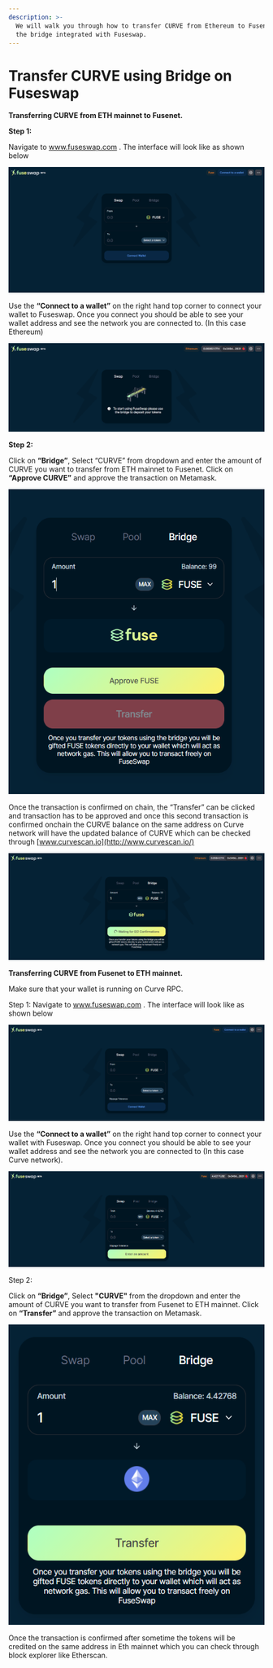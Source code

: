 ```yaml
---
description: >-
  We will walk you through how to transfer CURVE from Ethereum to Fusenet using
  the bridge integrated with Fuseswap.
---
```


# Transfer CURVE using Bridge on Fuseswap

**Transferring CURVE from ETH mainnet to Fusenet.**

**Step 1:**

Navigate to www.fuseswap.com . The interface will look like as shown below

![](../../.gitbook/assets/0%20%286%29.png)

Use the **“Connect to a wallet”** on the right hand top corner to connect your wallet to Fuseswap. Once you connect you should be able to see your wallet address and see the network you are connected to. \(In this case Ethereum\)

![](../../.gitbook/assets/1%20%289%29.png)

**Step 2:**

Click on **“Bridge”**, Select “CURVE” from dropdown and enter the amount of CURVE you want to transfer from ETH mainnet to Fusenet. Click on **“Approve CURVE”** and approve the transaction on Metamask.

![](../../.gitbook/assets/2%20%289%29.png)

Once the transaction is confirmed on chain, the “Transfer” can be clicked and transaction has to be approved and once this second transaction is confirmed onchain the CURVE balance on the same address on Curve network will have the updated balance of CURVE which can be checked through [www.curvescan.io](http://www.curvescan.io/)

![](../../.gitbook/assets/3%20%288%29.png)

**Transferring CURVE from Fusenet to ETH mainnet.**

Make sure that your wallet is running on Curve RPC.

Step 1: Navigate to www.fuseswap.com . The interface will look like as shown below

![](../../.gitbook/assets/4%20%289%29.png)

Use the **“Connect to a wallet”** on the right hand top corner to connect your wallet with Fuseswap. Once you connect you should be able to see your wallet address and see the network you are connected to \(In this case Curve network\).

![](../../.gitbook/assets/5%20%286%29.png)

Step 2:

Click on **“Bridge”**, Select **"CURVE"** from the dropdown and enter the amount of CURVE you want to transfer from Fusenet to ETH mainnet. Click on **“Transfer”** and approve the transaction on Metamask.

![](../../.gitbook/assets/6%20%287%29.png)

Once the transaction is confirmed after sometime the tokens will be credited on the same address in Eth mainnet which you can check through block explorer like Etherscan.

